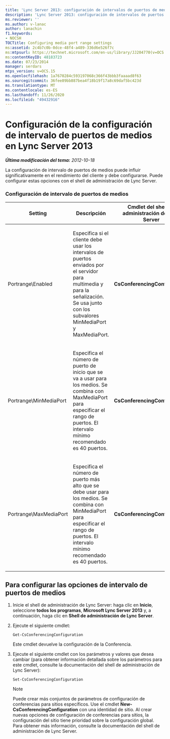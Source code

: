 ```yaml
---
title: 'Lync Server 2013: configuración de intervalos de puertos de medios'
description: 'Lync Server 2013: configuración de intervalos de puertos de medios.'
ms.reviewer: ''
ms.author: v-lanac
author: lanachin
f1.keywords:
- NOCSH
TOCTitle: Configuring media port range settings
ms:assetid: 2c4b7c0b-0dce-48f4-a489-336d6e526f7c
ms:mtpsurl: https://technet.microsoft.com/en-us/library/JJ204770(v=OCS.15)
ms:contentKeyID: 48183723
ms.date: 07/23/2014
manager: serdars
mtps_version: v=OCS.15
ms.openlocfilehash: 1a7670284c593197068c366f43bbb3faaaad8f63
ms.sourcegitcommit: 36fee89bb887bea4f18b19f17a8c69daf5bc423d
ms.translationtype: MT
ms.contentlocale: es-ES
ms.lasthandoff: 11/26/2020
ms.locfileid: "49432916"
---
```

# <a name="configuring-media-port-range-settings-in-lync-server-2013"></a>Configuración de la configuración de intervalo de puertos de medios en Lync Server 2013

<div data-xmlns="http://www.w3.org/1999/xhtml">

<div class="topic" data-xmlns="http://www.w3.org/1999/xhtml" data-msxsl="urn:schemas-microsoft-com:xslt" data-cs="https://msdn.microsoft.com/">

<div data-asp="https://msdn2.microsoft.com/asp">



</div>

<div id="mainSection">

<div id="mainBody">

<span> </span>

_**Última modificación del tema:** 2012-10-18_

La configuración de intervalo de puertos de medios puede influir significativamente en el rendimiento del cliente y debe configurarse. Puede configurar estas opciones con el shell de administración de Lync Server.

### <a name="media-port-range-settings"></a>Configuración de intervalo de puertos de medios

<table>
<colgroup>
<col style="width: 25%" />
<col style="width: 25%" />
<col style="width: 25%" />
<col style="width: 25%" />
</colgroup>
<thead>
<tr class="header">
<th>Setting</th>
<th>Descripción</th>
<th>Cmdlet del shell de administración de Lync Server</th>
<th>Parámetros del cmdlet</th>
</tr>
</thead>
<tbody>
<tr class="odd">
<td><p>Portrange\Enabled</p></td>
<td><p>Especifica si el cliente debe usar los intervalos de puertos enviados por el servidor para multimedia y para la señalización. Se usa junto con los subvalores MinMediaPort y MaxMediaPort.</p></td>
<td><p><strong>CsConferencingConfiguration</strong></p></td>
<td><p>ClientMediaPortRangeEnabled</p></td>
</tr>
<tr class="even">
<td><p>Portrange\MinMediaPort</p></td>
<td><p>Especifica el número de puerto de inicio que se va a usar para los medios. Se combina con MaxMediaPort para especificar el rango de puertos. El intervalo mínimo recomendado es 40 puertos.</p></td>
<td><p><strong>CsConferencingConfiguration</strong></p></td>
<td><p>ClientMediaPort (representa el número de puerto de inicio para usar en los medios del cliente)</p></td>
</tr>
<tr class="odd">
<td><p>Portrange\MaxMediaPort</p></td>
<td><p>Especifica el número de puerto más alto que se debe usar para los medios. Se combina con MinMediaPort para especificar el rango de puertos. El intervalo mínimo recomendado es 40 puertos.</p></td>
<td><p><strong>CsConferencingConfiguration</strong></p></td>
<td><p>ClientMediaPortRange (indica el número total de puertos disponibles para los medios de cliente; el valor predeterminado es 40)</p></td>
</tr>
</tbody>
</table>


<div>

## <a name="to-configure-media-port-range-settings"></a>Para configurar las opciones de intervalo de puertos de medios

1.  Inicie el shell de administración de Lync Server: haga clic en **Inicio**, seleccione **todos los programas**, **Microsoft Lync Server 2013** y, a continuación, haga clic en **Shell de administración de Lync Server**.

2.  Ejecute el siguiente cmdlet:
    
        Get-CsConferencingConfiguration
    
    Este cmdlet devuelve la configuración de la Conferencia.

3.  Ejecute el siguiente cmdlet con los parámetros y valores que desea cambiar (para obtener información detallada sobre los parámetros para este cmdlet, consulte la documentación del shell de administración de Lync Server):
    
        Set-CsConferencingConfiguration
    
    <div>
    

    > [!NOTE]  
    > Puede crear más conjuntos de parámetros de configuración de conferencias para sitios específicos. Use el cmdlet <STRONG>New-CsConferencingConfiguration</STRONG> con una identidad de sitio. Al crear nuevas opciones de configuración de conferencias para sitios, la configuración del sitio tiene prioridad sobre la configuración global. Para obtener más información, consulte la documentación del shell de administración de Lync Server.

    
    </div>

</div>

</div>

<span> </span>

</div>

</div>

</div>

